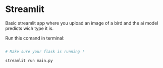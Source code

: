 # Streamlit

Basic streamlit app where you upload an image of a bird and the ai model predicts wich type it is.

Run this comand in terminal:

```bash

# Make sure your flask is running !

streamlit run main.py

```
